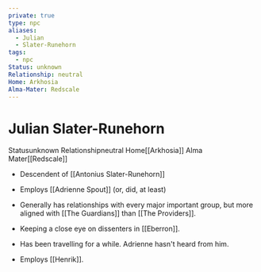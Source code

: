 ```yaml
---
private: true
type: npc
aliases:
  - Julian
  - Slater-Runehorn
tags:
  - npc
Status: unknown
Relationship: neutral
Home: Arkhosia
Alma-Mater: Redscale
---
```


# Julian Slater-Runehorn

<span class="dataview inline-field"><span class="inline-field-key">Status</span><span class="inline-field-value">unknown</span></span>
<span class="dataview inline-field"><span class="inline-field-key">Relationship</span><span class="inline-field-value">neutral</span></span>
<span class="dataview inline-field"><span class="inline-field-key">Home</span><span class="inline-field-value">[[Arkhosia]]</span></span>
<span class="dataview inline-field"><span class="inline-field-key">Alma Mater</span><span class="inline-field-value">[[Redscale]]</span></span>

* Descendent of [[Antonius Slater-Runehorn]]

* Employs [[Adrienne Spout]] (or, did, at least)

* Generally has relationships with every major important group, but more aligned with [[The Guardians]] than [[The Providers]]. 

* Keeping a close eye on dissenters in [[Eberron]].

* Has been travelling for a while. Adrienne hasn't heard from him.

* Employs [[Henrik]].